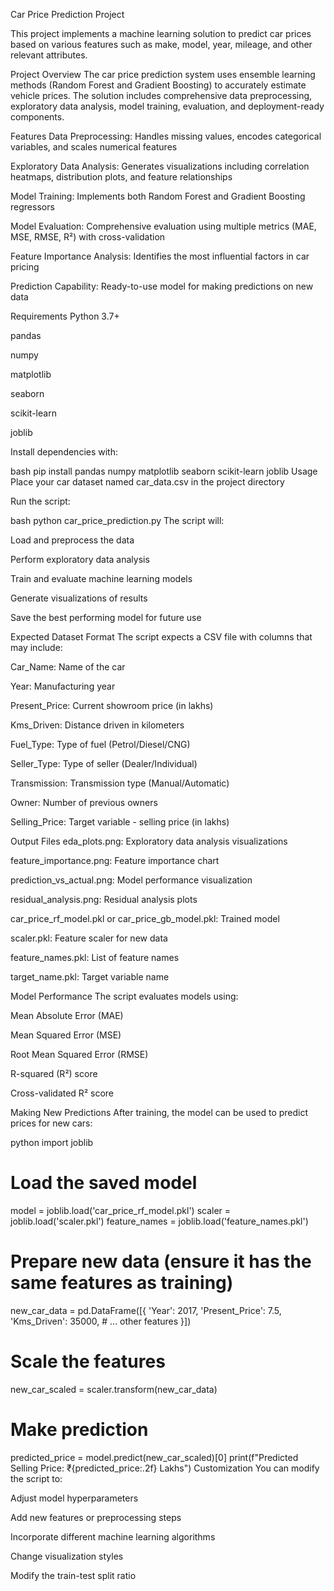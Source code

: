 Car Price Prediction Project

This project implements a machine learning solution to predict car prices based on various features such as make, model, year, mileage, and other relevant attributes.

Project Overview
The car price prediction system uses ensemble learning methods (Random Forest and Gradient Boosting) to accurately estimate vehicle prices. The solution includes comprehensive data preprocessing, exploratory data analysis, model training, evaluation, and deployment-ready components.

Features
Data Preprocessing: Handles missing values, encodes categorical variables, and scales numerical features

Exploratory Data Analysis: Generates visualizations including correlation heatmaps, distribution plots, and feature relationships

Model Training: Implements both Random Forest and Gradient Boosting regressors

Model Evaluation: Comprehensive evaluation using multiple metrics (MAE, MSE, RMSE, R²) with cross-validation

Feature Importance Analysis: Identifies the most influential factors in car pricing

Prediction Capability: Ready-to-use model for making predictions on new data

Requirements
Python 3.7+

pandas

numpy

matplotlib

seaborn

scikit-learn

joblib

Install dependencies with:

bash
pip install pandas numpy matplotlib seaborn scikit-learn joblib
Usage
Place your car dataset named car_data.csv in the project directory

Run the script:

bash
python car_price_prediction.py
The script will:

Load and preprocess the data

Perform exploratory data analysis

Train and evaluate machine learning models

Generate visualizations of results

Save the best performing model for future use

Expected Dataset Format
The script expects a CSV file with columns that may include:

Car_Name: Name of the car

Year: Manufacturing year

Present_Price: Current showroom price (in lakhs)

Kms_Driven: Distance driven in kilometers

Fuel_Type: Type of fuel (Petrol/Diesel/CNG)

Seller_Type: Type of seller (Dealer/Individual)

Transmission: Transmission type (Manual/Automatic)

Owner: Number of previous owners

Selling_Price: Target variable - selling price (in lakhs)

Output Files
eda_plots.png: Exploratory data analysis visualizations

feature_importance.png: Feature importance chart

prediction_vs_actual.png: Model performance visualization

residual_analysis.png: Residual analysis plots

car_price_rf_model.pkl or car_price_gb_model.pkl: Trained model

scaler.pkl: Feature scaler for new data

feature_names.pkl: List of feature names

target_name.pkl: Target variable name

Model Performance
The script evaluates models using:

Mean Absolute Error (MAE)

Mean Squared Error (MSE)

Root Mean Squared Error (RMSE)

R-squared (R²) score

Cross-validated R² score

Making New Predictions
After training, the model can be used to predict prices for new cars:

python
import joblib

# Load the saved model
model = joblib.load('car_price_rf_model.pkl')
scaler = joblib.load('scaler.pkl')
feature_names = joblib.load('feature_names.pkl')

# Prepare new data (ensure it has the same features as training)
new_car_data = pd.DataFrame([{
    'Year': 2017,
    'Present_Price': 7.5,
    'Kms_Driven': 35000,
    # ... other features
}])

# Scale the features
new_car_scaled = scaler.transform(new_car_data)

# Make prediction
predicted_price = model.predict(new_car_scaled)[0]
print(f"Predicted Selling Price: ₹{predicted_price:.2f} Lakhs")
Customization
You can modify the script to:

Adjust model hyperparameters

Add new features or preprocessing steps

Incorporate different machine learning algorithms

Change visualization styles

Modify the train-test split ratio
